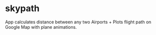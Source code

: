 # skypath
App calculates distance between any two Airports + Plots flight path on Google Map with plane animations. 
